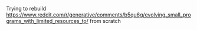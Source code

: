 Trying to rebuild https://www.reddit.com/r/generative/comments/b5qu6g/evolving_small_programs_with_limited_resources_to/ from scratch
